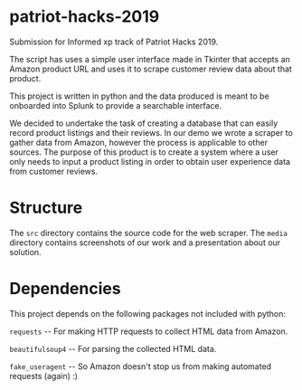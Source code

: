 # patriot-hacks-2019
Submission for Informed xp track of Patriot Hacks 2019.

The script has uses a simple user interface made in Tkinter that accepts an Amazon product URL and uses it to scrape customer review data about that product.

This project is written in python and the data produced is meant to be onboarded into Splunk to provide a searchable interface.

We decided to undertake the task of creating a database that can easily record product listings and their reviews. In our demo we wrote a scraper to gather data from Amazon, however the process is applicable to other sources. The purpose of this product is to create a system where a user only needs to input a product listing in order to obtain user experience data from customer reviews.

# Structure
The `src` directory contains the source code for the web scraper.
The `media` directory contains screenshots of our work and a presentation about our solution.

# Dependencies
This project depends on the following packages not included with python:

`requests` -- For making HTTP requests to collect HTML data from Amazon.

`beautifulsoup4` -- For parsing the collected HTML data.

`fake_useragent` -- So Amazon doesn't stop us from making automated requests (again) :)

